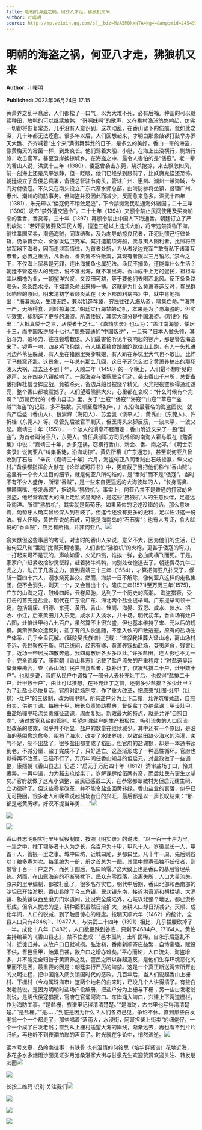 ```yaml
---
title: 明朝的海盗之祸，何亚八才走，狒狼机又来
author: 叶曙明
source: http://mp.weixin.qq.com/s?__biz=MzA5MDkxNTA4Ng==&amp;mid=2454913807&amp;idx=1&amp;sn=716134ca208510cc4910095193bc73f9&amp;chksm=87a3cb6eb0d4427800e886ff091db7182d7c7a26bc805ba8d3bc3a804c7018c160eb25549f28&poc_token=HJ_Do2ejHyO-wNZGG8Q1S8FdPgy1YBBEob-nUEme
---
```


# 明朝的海盗之祸，何亚八才走，狒狼机又来

**Author:** 叶曙明

**Published:** 2023年06月24日 17:15

黄萧养之乱平息后，人们都松了一口气，以为大难不死，必有后福。种田的可以继续种田，放鸭的可以继续放鸭，“哥啊妹啊”的歌声，又在樵村渔浦悠悠响起，仿佛一切都将恢复常态。几乎没有人意识到，这次动乱，在香山留下的伤痕，竟如此之深，几十年都无法痊愈。很多年以后，人们回想起来，才明白那些敲锣打鼓举办罗天大醮、齐齐喊着“生个来”满街舞醉龙的日子，是多么的美好。香山一带的海盗，像黄梅天的霉菌一样，到处疯长。他们驾着大船、小艇，在海上出没横行，剽劫行旅，攻击官军，甚至登岸掳掠城乡。在海盗之中，最令人害怕的是“倭寇”。老一辈的香山人说，洪武十三年（1380），倭寇曾袭击东莞，烧杀抢掠，来去飘忽如风，前一刻海上还是风平浪静，但一眨眼，他们已经杀到跟前了，比妖魔鬼怪还恐怖。朝廷设立了备倭总兵署，备倭总督驻节南头，管辖广州、惠州、潮州一带海域，专门对付倭寇。不久又在南头设立广东六寨水师总部，由海防参将坐镇，督理广州、惠州、潮州的海防事务。但海盗并没因此而减少，反而愈来愈多。洪武十四年（1381），朱元璋以“倭寇仍不稍敛足迹”，下令禁濒海民私通海外诸国；二十三年（1390）发布“禁外藩交通令”。二十七年（1394）又颁令禁止民间使用及买卖舶来的番香、番货等。三十年（1397）再颁令禁止中国人下海通番。朝廷订立了严刑峻法：“若奸豪势要及军民人等，擅造三桅以上违式大船，将带违禁货物下海，前往番国买卖，潜通海贼，同谋结聚，及为向导劫掠良民者，正犯比照己行律处斩，仍枭首示众，全家发边卫充军。其打造前项海船，卖与夷人图利者，比照将应禁军器下海者，因而走泄军情律，为首者处斩，为从者发边充军”“敢有私下诸番互市者，必置之重法，凡番香、番货皆不许贩鬻，其现有者限以三月销尽。”禁令之下，不仅海上贸易是死罪，连出海捕鱼也属犯法。渔民不捕鱼，还能靠什么生活？朝廷不管这些人的死活，说不准出海，就不准出海。香山成千上万的疍民，祖祖辈辈以楫橹为业，一朝望洋兴叹，又没田可耕，等于要他们去喝西北风。反正条条路崛头，条条路水浸，不如拿条命出来搏一搏。这就是为什么黄萧养造反时，疍民群起响应的原因。明末清初学者顾炎武在《天下郡国利病书》中，就中肯地指出：“海滨民众，生理无路，兼以饥馑荐臻，穷民往往入海从盗，啸集亡命。”“海禁一严，无所得食，则转掠海滨。”朝廷实行海禁的动机，本来是为了防海盗的，但实际效果，却制造了更多的海盗。所谓倭寇，其实大部分是中国海盗。《明史》指出：“大抵真倭十之三，从倭者十之七。”《嘉靖实录》也认为：“盖江南海警，倭居十三，而中国叛逆居十七也。”那些普通的“中国叛逆”，一旦有了日本人做头领，其战斗力、破坏力，往往顿增数倍。人们最害怕听见半夜响起的锣声，那是警告海盗来了。锣声一响，四乡鸡飞狗跳，有人挑着粮食踉踉跄跄往山上跑，有人一头扎进河边芦苇丛躲藏，有人坐在猪圈里哭爹喊娘，有人趴在茅坑里大气也不敢出。比炸了马蜂窝还乱。这景象，一年总有那么几回，这日子还怎么过？黄萧养搞出的那场泼天大祸，过去还不到十年，天顺二年（1458）的一个晚上，人们最不想听见的锣声，又在四乡八镇敲响了。一股海盗与倭寇联合行动，袭击香山千户所，总督备倭指挥杜信仓猝应战，竟被杀死，备边兵船也被烧个精光，火光把夜空照得通红透亮，整个香山都被震撼了。人们望着熊熊大火，心里都在哀叹：“什么时候有个完啊？”历朝历代的《香山县志》里，关于“土寇”“倭寇”“海寇”“山寇”“草寇”“盗贼”“海盗”的记载，多不胜数。天顺至嘉靖初年，广东沿海最著名的海盗团伙，就有严启盛（香山人）、魏崇辉（海阳人）、苏孟凯（饶平人）、黄秀山（东莞人）、许折桂（东莞人）等。尽管先后被官军剿灭，但医得头来脚反筋，一波未平，一波又起。嘉靖三十年（1551），一个骇人的消息不胫而走：香山附近又来了一股“剧盗”，为首者叫何亚八，东莞人。曾任兵部职方司员外郎的南海人霍与瑕在《勉斋集》中说：“嘉靖三十年，乡多寇祸，窃横行香山、新会、番、南之郊。”《明世宗实录》说何亚八“纠集番徒，沿海劫掠”。黄佐所纂《广东通志》，甚至说何亚八曾攻到了石岐：“辛亥（嘉靖三十年）六月，海盗何亚八同番贼由石岐抵瀛，纵火劫村。”备倭都指挥俞大猷在《论邓城可将书》中，更直截了当把他们称作“香山贼”。这里有一个令人注目的细节，就是何亚八所勾结的，是“番贼”而不是“倭寇”。当时不有不少人盛传，所谓“番贼”，是一些来自更遥远的大海彼岸的人，“长身高鼻、猫睛鹰嘴、卷发赤须”，据说叫“狒狼机”。事实上，何亚八并不是普通的打家劫舍强盗，他经营着庞大的海上走私贸易网络，是这些“狒狼机”人的生意伙伴，足迹远及南洋。所谓“狒狼机”，其实就是葡萄牙。如果黄佐的记述没错的话，那么意味着，葡萄牙人确实曾经深入到石岐了。但迄今还没有更多的史料，足以佐证这一说法。有人怀疑，黄佐所说的石岐，可能是海南岛的“石石矍”；也有人考证，俞大猷说的“香山贼”，应另有所指，并非何亚八。![](https://mmbiz.qpic.cn/mmbiz_jpg/PJWG74pLsMayvR1AyLpp1OwsWXJhmAMu6hEnyJ4hyVxh2jeFxNGwngJfdXCj1cuXFPwvvJjPH1NhDydQF15CRA/640?wx_fmt=jpeg)

俞大猷但这些事后的考证，对当时的香山人来说，意义不大，因为他们的生活，已被何亚八和“番贼”搅得天翻地覆。人们害怕“狒狼机”的火枪，更甚于倭寇的弯刀，一打起来可不是玩的，声响如雷，火光四溅，谁挨一弹，必血肉横飞而死。于是，家家户户赶紧收拾砂煲罂罉，赶着猪牛鸡鸭，向别处仓惶逃去了。朝廷费尽九牛二虎之力，动员了几省之力，直到嘉靖三十三年（1554），才算把何亚八扑灭了，俘斩一百四十六人，溺水烧死甚众。然而，海禁一日不解除，像何亚八这样的走私集团，便不会消失，剿灭一个，又会冒出十个。隆庆五年(1571)至万历三年(1575)，广东的山海之寇，鼓噪四起，云卷风驰，达到了一个历史的高潮。 海盗猖獗，受打击的首先是盐业。明代在广东设广东、海北两个盐业提举司。广东提举司领十二场，包括靖康、归德、东莞、黄田、香山、锉峝、海晏、双恩、咸水、淡水、招收、小江，后来黄田并入东莞，咸水并入淡水，共十场。明代初年，香山场有灶户六图，灶排灶甲约六七百户，虽然算不上很兴盛，但也基本维持了宋、元以后的规模。黄萧养聚众造反时，盐丁有的入伙追随，不愿入伙的四散逃避，原有的盐场生产体系，几乎全盘瓦解。《延陵吴氏族谱》记载：“谱叙我祖葬大迳山地，离山场村不远，先世聚族于斯。明正统间，经苏有卿、黄萧养寇劫盐场，芟夷庐舍，残害灶丁，近场一带居民四散奔逃。我四房散居各乡多以此。”许多盐田，连人影也不见一个，完全荒废了。康熙朝《香山县志》记载了盐户流失的严重程度：“时盐道吴廷举奏奉勘合，查（香山场）民户煎食盐者，拨补灶丁，仅凑盐排二十户，灶甲数十户”。也就是说，官府从民户中调拨了一部分人去补充灶丁后，也仅得“盐排二十户，灶甲数十户”，由此可以推想，在补充灶丁之前，还剩多少盐排？多少灶甲？为了让盐业尽快复活，官府对盐场制度，作了重大改革，把原来“灶图-灶甲（灶排）-灶户”的三级制，改为栅甲制，所有盐户分为上下二栅，允许筑塿煮盐，自煎自卖，供纳丁课。每栅十甲，栅长负责协助攒典，督促盐丁办纳盐课；甲设灶甲，由盐场栅甲轮流负责催征盐课，周而复始。新政最大的特点，就是允许“自煎自卖”，通过放宽私盐的管制，希望刺激盐户的生产积极性，吸引流失的人口回流。但改革的成效，似乎并不明显，盐户的数量在继续减少。其中还有一个原因，是沿海的基围愈筑愈多，阻挡了海水，改变了水陆界线，以致盐田缺少海水的浇灌，卤气不足，制不出盐了，很多盐田都变成了稻田。但官府的盐课额，却是一本通书读到老，不减分厘，盐丁完成不了，只好逃亡。这逐渐形成了一种恶性循环。官府也觉得再不改革，已经不行了，万历年间任香山知县的但启元，对盐政做了一些调整，康熙朝《香山县志》记述：“启元于万历四十年（1612）清审盐场丁口，怜其疲弊，一再申请，力为豁去玖拾柒丁，岁解课肆拾伍两有奇，而后灶民有更生之望矣。”官府就做了这点小调整，盐民已感戴二天，在恭常都翠微村为但启元建生祠、立功德碑了。但这些零星改革，并不能令盐业回黄转绿。香山盐业的衰落，似乎已无可挽回。很多老人和晚辈说起盐场昔日的兴旺，最后都是以一声长叹结束：“那都是老黄历啰，好汉不提当年勇……”![](https://mmbiz.qpic.cn/mmbiz_jpg/PJWG74pLsMbsibs1zjhmiaKbj6E2C7iasRrzEgWZaQzZUUvmQwQR8MIicQIBOG0tib1egcDibvotMlc1TibybsmJYK9Lw/640)

![](https://mmbiz.qpic.cn/mmbiz_jpg/PJWG74pLsMbsibs1zjhmiaKbj6E2C7iasRrD5qQch0B4PUEvByHS6Duewyr8pO2f7zgcYOpanfP3WVuuHGhbO1k0w/640)

![](https://mmbiz.qpic.cn/mmbiz_jpg/PJWG74pLsMbsibs1zjhmiaKbj6E2C7iasRrySWeBLL1JsUJpfL5xZamILnGXvEUjlXFmuEqKdKBUQag3PtRI0D3KA/640)

香山县志明朝实行里甲赋役制度，按照《明实录》的说法，“以一百一十户为里，一里之中，推丁粮多者十人为之长，余百户为十甲，甲凡十人。岁役里长一人，甲首十人，管摄一里之事。城中曰坊，近城曰厢，乡都曰里。凡十年一周，先后则各以丁粮多寡为次。每里编为一册，册之首总为一图。其里中鳏寡孤独不任役者，则带管于百一十户之外，而列于图后，名曰畸零。”这大致上也是香山的基层管理系统。然而，在山寇海盗的不断骚扰下，民众东零西落，流离失所，人口大量流失，原来的里甲编制，都被打乱了，很多名存实亡。明代中后期，香山北部和西南部的沙坦已开始淤积，香山县除了今三角镇、民众镇东南，接近洪奇沥和横栏镇、大涌镇、板芙镇以西至磨刀门水道间，还没完全成陆外，石岐以北整个地区，都已淤积形成。但令人忧虑的是，耕种面积虽然日渐扩大，务耕人口却日渐减少。天顺、成化年间，人口的锐减，到了触目惊心的程度。按明天顺六年（1462）的统计，全县人口只有4846户、19477人，与洪武二十四年（1391）相比，几乎拦腰砍掉了一半。成化十八年（1482），人口数更跌到谷底，只剩下4684户、17164人。黄佐主持编纂的《香山县志》，禁不住悲叹：“邑本孤屿，土旷民稀，自永乐后寇乱不时，迁徙归并，以故户口日就减损。弘治初，番南新顺寄庄益繁，自恃豪强，赋役不供，吾邑里甲，贻累日甚，欲户口之增亦难矣。”平心而论，人口流失、海盗增多，并不能完全归咎于黄萧养之乱，疍民之所以群起造反，是他们生存环境恶化的果而不是因，最重要的因是：朝廷实行严厉的海禁。这是一个真正断送两宋所开创的文明进程，把中国拖入闭关锁国时代的恶政。几百年后，当人们说起香山上栅村、下栅村（今均属珠海市）这两个地名的由来时，已没几个人讲得清了。有些白发老翁说，是因为明朝时盐场户役编册，把盐户分为上栅与下栅；另一些白发老翁则说，是明代倭寇猖獗，官府在官涌河海口、东岸涌入海口，兴建上下两道栅栏，作为海防工事。“是盐栅，族谱里记得清清楚楚。”“是海防，古书里也写得清清楚楚。”“是盐栅。”“是……”到底是因为什么？人们各持己见，争论不休。直到那些白发老翁一个一个都走了，那些唱着“落雨大，水浸街，阿哥担柴上街卖”的细佬仔，一个一个成了白发老翁；直到从上栅村遥望大海的岸线，渐渐远去，再也看不到片片归帆，再也听不到夜潮拍岸的声音了。时光就在争论中，悄然流逝。![](https://mmbiz.qpic.cn/mmbiz_png/bL2iaicTYdZn4Id6wRFIyhiaRn6Wa9y6G9iaYr6qdUgaGMq3jsyRwLPkS2DX5ttDXP7n7YYCEFaABtib7UgDylmaLZQ/640?wx_fmt=png)

读本号文章，品岭南往事：有铁骨 也有温情的何铭思（培华群贤谱）花地近海，多花多水多烟雨沙面见证岁月沧桑湛家大街与甘泉先生欢迎赞赏欢迎关注、转发朋友圈![](https://mmbiz.qpic.cn/mmbiz_png/bL2iaicTYdZn4Id6wRFIyhiaRn6Wa9y6G9iaiarar14DEYXxV5Ztwd4Zuh60nJGj2Odiavico30yfeUputfUF5kXkkEdQ/640?wx_fmt=png)

![](https://mmbiz.qpic.cn/mmbiz_jpg/PJWG74pLsMbsibs1zjhmiaKbj6E2C7iasRrkxTHITjQmQcYm27Y0uBO6urgWEMnXl1JdIicyzic2v0RHKppdsicWpLqw/640)

长按二维码 识别 关注我们![](https://mmbiz.qpic.cn/mmbiz_gif/PJWG74pLsMayvR1AyLpp1OwsWXJhmAMusfs1pQabdPdhBk4997RJ6orCd8NJIkE6QtgAQLO9aEydzZrVqqk7ew/640?wx_fmt=gif&wxfrom=5&wx_lazy=1)

![](https://mmbiz.qpic.cn/mmbiz_jpg/PJWG74pLsMZW3Aw2JDzTfsKiankEa5vzfYXvfGciaBdWgpvITsLiaXWe997V7gXqibMVQBgGniamyKjZC5HHQTgCicgQ/640?wx_fmt=jpeg&wxfrom=5&wx_lazy=1&wx_co=1)

![](https://mmbiz.qpic.cn/mmbiz_gif/fgnkxfGnnkS1Lbic0T0Bgibp0J1vhQJ7rCaUWCiccY1he4tZib7iaUCqhy7pzH0y3u4FVQN7whcwrajK9jicg3BgjF1Q/640?wx_fmt=gif&wxfrom=5&wx_lazy=1)

![](https://mmbiz.qpic.cn/mmbiz_jpg/PJWG74pLsMaozLudXOzRblBbJLge0Cicrs08tBnq19cGoN0iacXkFnwOiaiaricDicxGzQZsSSZJMHYB9G7FUAlqCzvw/640?wxfrom=5&wx_lazy=1&wx_co=1&wx_fmt=jpeg)



